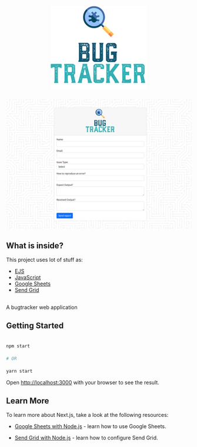 <h1 align="center">
    <img alt="Image of an atom and React Boilerplate written beside." src="https://raw.githubusercontent.com/MessiasJunio/bugtracker/main/public/img/bugtracker-logo.png" />
    <br>
</h1>

<p align="center">
  <img alt="Image of a robot behind a notebook." src="https://raw.githubusercontent.com/MessiasJunio/bugtracker/main/public/img/main-screen.png">
</p>

## What is inside?

This project uses lot of stuff as:

- [EJS](https://ejs.co/)
- [JavaScript](https://developer.mozilla.org/en-US/docs/Web/JavaScript)
- [Google Sheets](https://developers.google.com/sheets/api)
- [Send Grid](https://sendgrid.com/)

##
  A bugtracker web application
## Getting Started

```bash

npm start

# OR

yarn start

```

Open [http://localhost:3000](http://localhost:3000) with your browser to see the result.

## Learn More

To learn more about Next.js, take a look at the following resources:

- [Google Sheets with Node.js](https://jvvoliveira.medium.com/manipulando-google-sheets-com-node-js-4a551c68b270) - learn how to use Google Sheets.

- [Send Grid with Node.js](https://www.luiztools.com.br/post/como-enviar-emails-em-node-js-usando-sendgrid/) - learn how to configure Send Grid.
